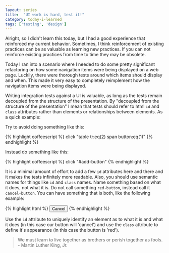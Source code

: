 ```yaml
---
layout: series
title:  "UI work is hard, test it!"
category: today-i-learned
tags: ['testing', 'design']
---
```


Alright, so I didn't learn this today, but I had a good experience that reinforced my current behavior. Sometimes, I think reinforcement of existing practices can be as valuable as learning new practices. If you can not reinforce existing practices from time to time they may be obsolete.

Today I ran into a scenario where I needed to do some pretty significant refactoring on how some navigation items were being displayed on a web page. Luckily, there were thorough tests around which items should display and when. This made it very easy to completely reimplement how the navigation items were being displayed.

Writing integration tests against a UI is valuable, as long as the tests remain decoupled from the structure of the presentation. By "decoupled from the structure of the presentation" I mean that tests should refer to html `id` and `class` attributes rather than elements or relationships between elements. As a quick example:

Try to avoid doing something like this:

{% highlight coffeescript %}
click "table tr:eq(2) span button:eq(1)"
{% endhighlight %}

Instead do something like this:

{% highlight coffeescript %}
click "#add-button"
{% endhighlight %}

It is a minimal amount of effort to add a few `id` attributes here and there and it makes the tests infinitely more readable. Also, you should use semantic names for things like `id` and `class` names. Name something based on what it does, not what it is. Do not call something `red-button`, instead call it `cancel-button`. You can have something that is both, like the following example:

{% highlight html %}
<button id="cancel-button" class="red-button">Cancel</button>
{% endhighlight %}

Use the `id` attribute to uniquely identify an element as to what it is and what it does (in this case our button will 'cancel') and use the `class` attribute to define it's appearance (in this case the button is 'red').

> We must learn to live together as brothers or perish together as fools. - Martin Luther King, Jr.
